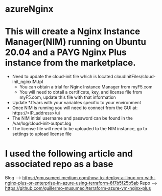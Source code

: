 # azureNginx


# This will create a Nginx Instance Manager(NIM) running on Ubuntu 20.04 and a PAYG Nginx Plus instance from the marketplace.


* Need to update the cloud-init file which is located cloudInitFiles/cloud-init_nginxIM.tpl
  * You can obtain a trial for Nginx Instance Manager from myF5.com
  * You will need to obtail a certificate, key, and license file from myF5.com, update this file with that information
* Update *.tfvars with your variables specific to your environment
* Once NIM is running you will need to connect from the GUI at: https://<IP_address>/ui
* The NIM initial username and password can be found in the /var/log/cloud-init-output.log
* The license file will need to be uploaded to the NIM instance, go to settings to upload license file



# I used the following article and associated repo as a base

Blog --> https://gmusumeci.medium.com/how-to-deploy-a-linux-vm-with-nginx-plus-or-enterprise-in-azure-using-terraform-6f7b5f25b5ab
Repo --> https://github.com/guillermo-musumeci/terraform-azure-vm-nginx-plus


